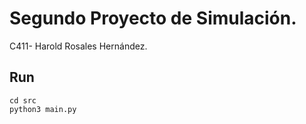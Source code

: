 # Segundo Proyecto de Simulación.
C411- Harold Rosales Hernández.

## Run
```
cd src 
python3 main.py
```